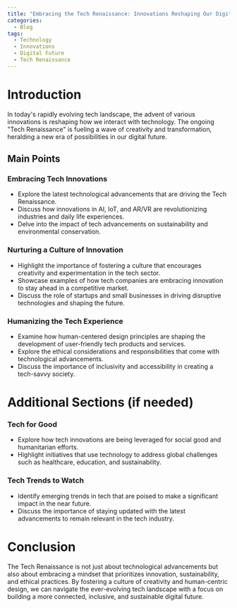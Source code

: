 ```yaml
---
title: "Embracing the Tech Renaissance: Innovations Reshaping Our Digital Future"
categories:
  - Blog
tags:
  - Technology
  - Innovations
  - Digital Future
  - Tech Renaissance
---
```


# Introduction
In today's rapidly evolving tech landscape, the advent of various innovations is reshaping how we interact with technology. The ongoing "Tech Renaissance" is fueling a wave of creativity and transformation, heralding a new era of possibilities in our digital future.

## Main Points
### Embracing Tech Innovations
- Explore the latest technological advancements that are driving the Tech Renaissance.
- Discuss how innovations in AI, IoT, and AR/VR are revolutionizing industries and daily life experiences.
- Delve into the impact of tech advancements on sustainability and environmental conservation.

### Nurturing a Culture of Innovation
- Highlight the importance of fostering a culture that encourages creativity and experimentation in the tech sector.
- Showcase examples of how tech companies are embracing innovation to stay ahead in a competitive market.
- Discuss the role of startups and small businesses in driving disruptive technologies and shaping the future.

### Humanizing the Tech Experience
- Examine how human-centered design principles are shaping the development of user-friendly tech products and services.
- Explore the ethical considerations and responsibilities that come with technological advancements.
- Discuss the importance of inclusivity and accessibility in creating a tech-savvy society.

# Additional Sections (if needed)
### Tech for Good
- Explore how tech innovations are being leveraged for social good and humanitarian efforts.
- Highlight initiatives that use technology to address global challenges such as healthcare, education, and sustainability.

### Tech Trends to Watch
- Identify emerging trends in tech that are poised to make a significant impact in the near future.
- Discuss the importance of staying updated with the latest advancements to remain relevant in the tech industry.

# Conclusion
The Tech Renaissance is not just about technological advancements but also about embracing a mindset that prioritizes innovation, sustainability, and ethical practices. By fostering a culture of creativity and human-centric design, we can navigate the ever-evolving tech landscape with a focus on building a more connected, inclusive, and sustainable digital future.